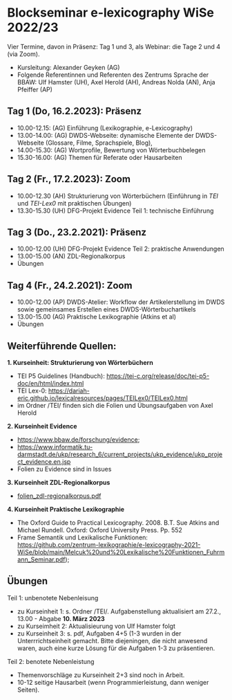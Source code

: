 
#  Blockseminar e-lexicography WiSe 2022/23

Vier Termine, davon in Präsenz: Tag 1 und 3, als Webinar: die Tage 2 und 4 (via Zoom).
* Kursleitung: Alexander Geyken (AG)
* Folgende Referentinnen und Referenten des Zentrums Sprache der BBAW: Ulf Hamster (UH), Axel Herold (AH), Andreas Nolda (AN), Anja Pfeiffer (AP) 


## Tag 1 (Do, 16.2.2023): Präsenz
* 10.00-12.15: (AG) Einführung (Lexikographie, e-Lexicography)
* 13.00-14.00: (AG) DWDS-Webseite: dynamische Elemente der DWDS-Webseite (Glossare, Filme, Sprachspiele, Blog), 
* 14.00-15.30: (AG) Wortprofile, Bewertung von Wörterbuchbelegen  
* 15.30-16.00: (AG) Themen für Referate oder Hausarbeiten

## Tag 2 (Fr., 17.2.2023): Zoom
* 10.00-12.30  (AH) Strukturierung von Wörterbüchern (Einführung in *TEI* und *TEI-Lex0* mit praktischen Übungen)
* 13.30-15.30  (UH) DFG-Projekt Evidence Teil 1: technische Einführung 

## Tag 3 (Do., 23.2.2021): Präsenz
* 10.00-12.00  (UH) DFG-Projekt Evidence Teil 2: praktische Anwendungen 
* 13.00-15.00  (AN) ZDL-Regionalkorpus 
* Übungen

## Tag 4 (Fr., 24.2.2021): Zoom
* 10.00-12.00 (AP) DWDS-Atelier: Workflow der Artikelerstellung im DWDS sowie gemeinsames Erstellen eines DWDS-Wörterbuchartikels
* 13.00-15.00 (AG) Praktische Lexikographie (Atkins et al)
* Übungen

## Weiterführende Quellen:

**1. Kurseinheit: Strukturierung von Wörterbüchern**
- TEI P5 Guidelines (Handbuch): https://tei-c.org/release/doc/tei-p5-doc/en/html/index.html
- TEI Lex-0: https://dariah-eric.github.io/lexicalresources/pages/TEILex0/TEILex0.html
- im Ordner /TEI/ finden sich die Folien und Übungsaufgaben von Axel Herold

**2. Kurseinheit Evidence**
- https://www.bbaw.de/forschung/evidence; 
- https://www.informatik.tu-darmstadt.de/ukp/research_6/current_projects/ukp_evidence/ukp_project_evidence.en.jsp
- Folien zu Evidence sind in Issues

**3. Kurseinheit ZDL-Regionalkorpus**
- [folien_zdl-regionalkorpus.pdf](https://github.com/zentrum-lexikographie/elexicography-WiSe2023/files/10812465/folien_zdl-regionalkorpus.pdf)

**4. Kurseinheit Praktische Lexikographie**
- The Oxford Guide to Practical Lexicography. 2008. B.T. Sue Atkins and Michael Rundell. Oxford: Oxford University Press. Pp. 552
-  Frame Semantik und Lexikalische Funktionen: https://github.com/zentrum-lexikographie/e-lexicography-2021-WiSe/blob/main/Melcuk%20und%20Lexikalische%20Funktionen_Fuhrmann_Seminar.pdf);

## Übungen
Teil 1: unbenotete Nebenleisung
- zu Kurseinheit 1: s. Ordner /TEI/. Aufgabenstellung aktualisiert am 27.2., 13.00 - Abgabe **10. März 2023**
- zu Kurseimheit 2: Aktualisieurung von Ulf Hamster folgt
- zu Kurseinheit 3: s. pdf, Aufgaben 4+5 (1-3 wurden in der Unterrrichtseinheit gemacht. Bitte diejeningen, die nicht anwesend waren, auch eine kurze Lösung für die Aufgaben 1-3 zu präsentieren.

Teil 2: benotete Nebenleistung
- Themenvorschläge zu Kurseinheit 2+3 sind noch in Arbeit.
- 10-12 seitige Hausarbeit (wenn Programmierleistung, dann weniger Seiten). 



